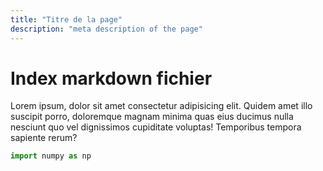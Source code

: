 ```yaml
---
title: "Titre de la page"
description: "meta description of the page"
---
```


# Index markdown fichier

Lorem ipsum, dolor sit amet consectetur adipisicing elit. Quidem amet illo suscipit porro, doloremque magnam minima quas eius ducimus nulla nesciunt quo vel dignissimos cupiditate voluptas! Temporibus tempora sapiente rerum?

```python
import numpy as np

```
